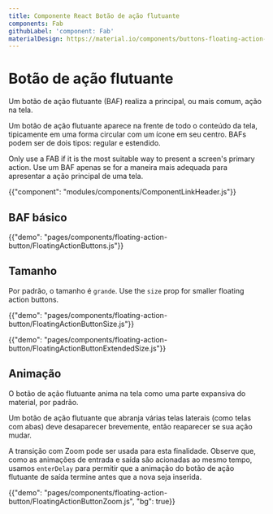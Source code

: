 ```yaml
---
title: Componente React Botão de ação flutuante
components: Fab
githubLabel: 'component: Fab'
materialDesign: https://material.io/components/buttons-floating-action-button
---
```


# Botão de ação flutuante

<p class="description">Um botão de ação flutuante (BAF) realiza a principal, ou mais comum, ação na tela.</p>

Um botão de ação flutuante aparece na frente de todo o conteúdo da tela, tipicamente em uma forma circular com um ícone em seu centro. BAFs podem ser de dois tipos: regular e estendido.

Only use a FAB if it is the most suitable way to present a screen's primary action. Use um BAF apenas se for a maneira mais adequada para apresentar a ação principal de uma tela.

{{"component": "modules/components/ComponentLinkHeader.js"}}

## BAF básico

{{"demo": "pages/components/floating-action-button/FloatingActionButtons.js"}}

## Tamanho

Por padrão, o tamanho é `grande`. Use the `size` prop for smaller floating action buttons.

{{"demo": "pages/components/floating-action-button/FloatingActionButtonSize.js"}}

{{"demo": "pages/components/floating-action-button/FloatingActionButtonExtendedSize.js"}}

## Animação

O botão de ação flutuante anima na tela como uma parte expansiva do material, por padrão.

Um botão de ação flutuante que abranja várias telas laterais (como telas com abas) deve desaparecer brevemente, então reaparecer se sua ação mudar.

A transição com Zoom pode ser usada para esta finalidade. Observe que, como as animações de entrada e saída são acionadas ao mesmo tempo, usamos `enterDelay` para permitir que a animação do botão de ação flutuante de saída termine antes que a nova seja inserida.

{{"demo": "pages/components/floating-action-button/FloatingActionButtonZoom.js", "bg": true}}
